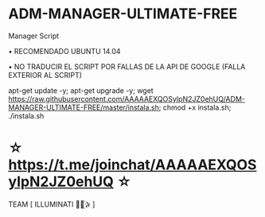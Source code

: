 ﻿# ADM-MANAGER-ULTIMATE-FREE

Manager Script

 • RECOMENDADO UBUNTU 14.04

 • NO TRADUCIR EL SCRIPT POR FALLAS DE LA API DE GOOGLE (FALLA EXTERIOR AL SCRIPT)

apt-get update -y; apt-get upgrade -y; wget https://raw.githubusercontent.com/AAAAAEXQOSyIpN2JZ0ehUQ/ADM-MANAGER-ULTIMATE-FREE/master/instala.sh; chmod +x instala.sh; ./instala.sh



☆ https://t.me/joinchat/AAAAAEXQOSyIpN2JZ0ehUQ ☆
=================================================
TEAM [ ILLUMINATI ⃘⃤꙰✰ ]
